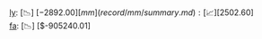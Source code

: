 [ly](record/ly/summary.md): [📉] [$-2892.00]  
[mm](record/mm/summary.md): [📈] [$2502.60]  
[fa](record/fa/summary.md): [📉] [$-905240.01]  
